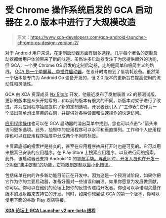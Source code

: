 # 受 Chrome 操作系统启发的 GCA 启动器在 2.0 版本中进行了大规模改造

> 原文：<https://www.xda-developers.com/gca-android-launcher-chrome-os-design-version-2/>

对于 Android 用户来说，在定制启动器方面有很多选择。几乎每个著名的定制启动器都给用户体验带来了新的味道。虽然许多启动器专注于为您提供额外的功能，但 GCA，一个受 Chrome OS 启发的定制启动器，走的是简单和极简主义的路线。 [GCA 是一个单屏幕、单插件启动器](https://www.xda-developers.com/gca-launcher-android-go-pixel-chrome-os/)，在设计时考虑到了低功耗设备。虽然第一个版本是专门为 Android Go 设备开发的，但 2.0 版本的更新旨在提高使用的流动性和灵活性。

GCA 由 XDA 资深成员 *[Nx Biotic](https://forum.xda-developers.com/member.php?u=3104921)* 开发，他最近发布了发射装置 v2 的预测试版。更新的版本是从头开始写的，和以前的版本有很大的不同。新版本对架子进行了改进，并为应用程序抽屉提供了新的定制选项。开发者还引入了“工作表”,它作为一个溢出菜单滑出屏幕的右侧，并提供对各种设置和快速操作的快速访问。

[应用程序操作](https://www.xda-developers.com/android-p-smart-selection-app-actions-limited-google-pixel-2/)也可以在 GCA 启动器的溢出菜单中找到。您也可以点击“>”箭头来访问更多选项。此外，抽屉中的应用程序可以水平和垂直排列。工作和个人应用程序也可以在应用程序抽屉中分成两个不同的标签。

主屏幕底部的搜索栏是持久的，甚至在应用程序抽屉打开时也是可见的。它可以用来搜索已安装的应用程序，在 Play Store 上搜索应用程序，以及进行网络搜索。此外，该启动器还支持 Android 10 的[导航手势。与此同时，开发人员也在开发一个叫做“集中定制”的功能，它将限制定制以最小化错误。](https://www.xda-developers.com/android-q-navigation-gestures-mandatory/)

包括床单在内的许多新功能目前正在开发中。因为这是一个预测试阶段，如果你把它作为你的主要启动器，准备好面对一些错误和崩溃。如果你愿意为发展做贡献，你可以。你可以在他们的论坛上把你的反馈传递给开发者。你也可以承诺购买最终版本的发射器来支持它的开发。同时，如果你想尝试 GCA 的第一个版本，你可以使用下面的谷歌 Play 商店链接。

**[XDA 论坛上 GCA Launcher v2 pre-beta 线程](https://forum.xda-developers.com/android/apps-games/app-gca-launcher-v2-pre-beta-t4071845)**
